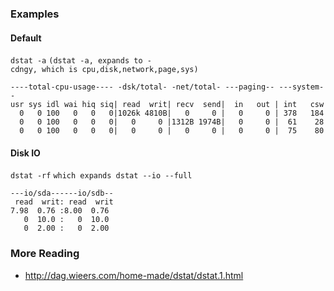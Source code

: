 ### Examples

#### Default

`dstat -a`
`(dstat -a, expands to -cdngy, which is cpu,disk,network,page,sys)`

    ----total-cpu-usage---- -dsk/total- -net/total- ---paging-- ---system--
    usr sys idl wai hiq siq| read  writ| recv  send|  in   out | int   csw 
      0   0 100   0   0   0|1026k 4810B|   0     0 |   0     0 | 378   184 
      0   0 100   0   0   0|   0     0 |1312B 1974B|   0     0 |  61    28 
      0   0 100   0   0   0|   0     0 |   0     0 |   0     0 |  75    80

#### Disk IO

`dstat -rf` `which expands dstat --io --full`

    ---io/sda------io/sdb--
     read  writ: read  writ
    7.98  0.76 :8.00  0.76 
       0  10.0 :   0  10.0 
       0  2.00 :   0  2.00

### More Reading

-   <http://dag.wieers.com/home-made/dstat/dstat.1.html>

